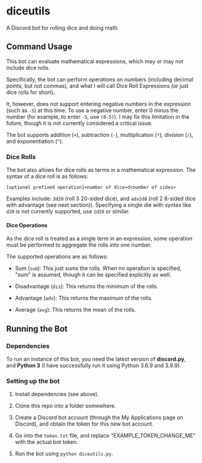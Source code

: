 # diceutils
A Discord bot for rolling dice and doing math.

## Command Usage

This bot can evaluate mathematical expressions, which may or may not include dice rolls.

Specifically, the bot can perform operations on numbers (including decimal points, but not commas), and what I will call Dice Roll Expressions (or just dice rolls for short). 

It, however, does not support entering negative numbers in the expression (such as `-5`) at this time. To use a negative number, enter 0 minus the number (for example, to enter `-5`, use `(0-5)`). I may fix this limitation in the future, though it is not currently considered a critical issue.

The bot supports addition (`+`), subtraction (`-`), multiplication (`*`), division (`/`), and exponentiation (`^`).

### Dice Rolls

The bot also allows for dice rolls as terms in a mathematical expression. The syntax of a dice roll is as follows:

`[optional prefixed operation]<number of dice>d<number of sides>`

Examples include: `3d20` (roll 3 20-sided dice), and `adv2d8` (roll 2 8-sided dice with advantage (see next section)). Specifying a single die with syntax like `d20` is not currently supported, use `1d20` or similar.

#### Dice Operations

As the dice roll is treated as a single term in an expression, some operation must be performed to aggregate the rolls into one number. 

The supported operations are as follows:

* Sum (`sum`): This just sums the rolls. When no operation is specified, "sum" is assumed, though it can be specified explicitly as well.

* Disadvantage (`dis`): This returns the minimum of the rolls.

* Advantage (`adv`): This returns the maximum of the rolls.

* Average (`avg`): This returns the mean of the rolls.

## Running the Bot

### Dependencies

To run an instance of this bot, you need the latest version of **discord.py**, and **Python 3** (I have successfully run it using Python 3.6.9 and 3.9.9).

### Setting up the bot

1. Install dependencies (see above).

2. Clone this repo into a folder somewhere.

3. Create a Discord bot account (through the My Applications page on Discord), and obtain the token for this new bot account.

4. Go into the `token.txt` file, and replace "EXAMPLE_TOKEN_CHANGE_ME" with the actual bot token.

5. Run the bot using `python diceutils.py`.
